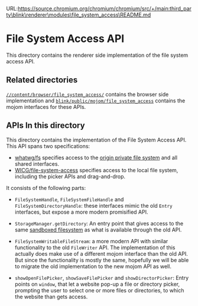 URL:https://source.chromium.org/chromium/chromium/src/+/main:third_party\blink\renderer\modules\file_system_access\README.md
# File System Access API

This directory contains the renderer side implementation of the file
system access API.

## Related directories

[`//content/browser/file_system_access/`](../../../content/browser/file_system_access)
contains the browser side implementation and
[`blink/public/mojom/file_system_access`](../../../third_party/blink/public/mojom/file_system_access)
contains the mojom interfaces for these APIs.

## APIs In this directory

This directory contains the implementation of the File System Access API. This
API spans two specifications:
  * [whatwg/fs](https://fs.spec.whatwg.org/) specifies access to the
    [origin private file system](https://fs.spec.whatwg.org/#origin-private-file-system)
    and all shared interfaces.
  * [WICG/file-system-access](https://wicg.github.io/file-system-access/)
    specifies access to the local file system, including the picker APIs and
    drag-and-drop.

It consists of the following parts:

 * `FileSystemHandle`, `FileSystemFileHandle` and `FileSystemDirectoryHandle`:
   these interfaces mimic the old `Entry` interfaces, but expose a more modern
   promisified API.

 * `StorageManager.getDirectory`: An entry point that gives access to the same
   [sandboxed filesystem](https://fs.spec.whatwg.org/#origin-private-file-system)
   as what is available through the old API.

 * `FileSystemWritableFileStream`: a more modern API with similar functionality to the
   old `FileWriter` API. The implementation of this actually does make use of
   a different mojom interface than the old API. But since the functionality is
   mostly the same, hopefully we will be able to migrate the old implementation
   to the new mojom API as well.

 * `showOpenFilePicker`, `showSaveFilePicker` and `showDirectorPicker`: Entry points
   on `window`, that let a website pop-up a file or directory picker, prompting the
   user to select one or more files or directories, to which the website than gets access.
